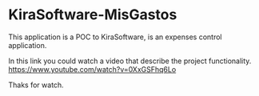 # KiraSoftware-MisGastos

This application is a POC to KiraSoftware, is an expenses control application.

In this link you could watch a video that describe the project functionality.
https://www.youtube.com/watch?v=0XxGSFhq6Lo

Thaks for watch.
